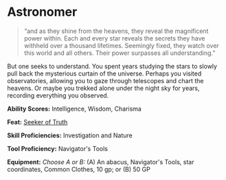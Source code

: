# Astronomer

> “and as they shine from the heavens, they reveal the magnificent power within. Each and every star reveals the secrets they have withheld over a thousand lifetimes. Seemingly fixed, they watch over this world and all others. Their power surpasses all understanding.”

But one seeks to understand. You spent years studying the stars to slowly pull back the mysterious curtain of the universe. Perhaps you visited observatories, allowing you to gaze through telescopes and chart the heavens. Or maybe you trekked alone under the night sky for years, recording everything you observed. 

**Ability Scores:** Intelligence, Wisdom, Charisma

**Feat:** [Seeker of Truth](/Feats/Seeker-of-Truth.md)

**Skill Proficiencies:** Investigation and Nature

**Tool Proficiency:** Navigator's Tools

**Equipment:** *Choose A or B:* (A) An abacus, Navigator's Tools, star coordinates, Common Clothes, 10 gp; or (B) 50 GP